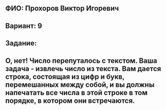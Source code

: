 ## ФИО: Прохоров Виктор Игоревич
## Вариант: 9
## Задание:
## О, нет! Число перепуталось с текстом. Ваша задача - извлечь число из текста. Вам дается строка, состоящая из цифр и букв, перемешанных между собой, и вы должны напечатать все числа в этой строке в том порядке, в котором они встречаются.
